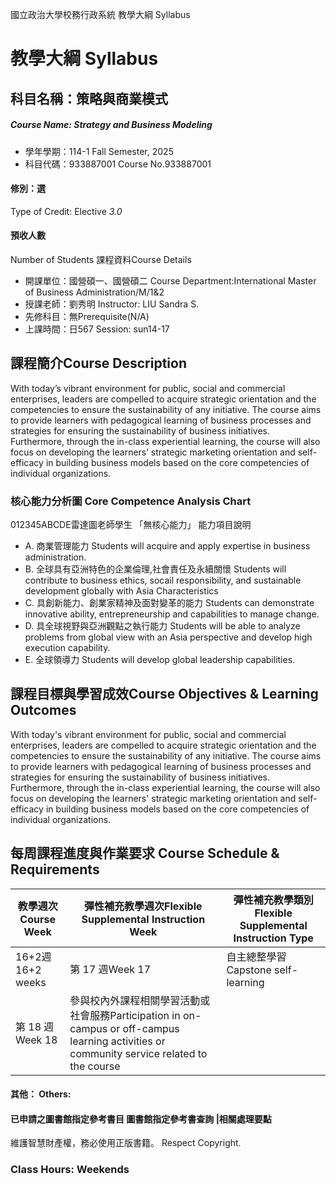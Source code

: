 國立政治大學校務行政系統 教學大綱 Syllabus
# 教學大綱 Syllabus
##  科目名稱：策略與商業模式
#####  Course Name: Strategy and Business Modeling
  * 學年學期：114-1 Fall Semester, 2025 
  * 科目代碼：933887001 Course No.933887001
#### 修別：選
Type of Credit: Elective 
_3.0_
#### 預收人數
Number of Students
課程資料Course Details
  * 開課單位：國營碩一、國營碩二 Course Department:International Master of Business Administration/M/1&2 
  * 授課老師：劉秀明 Instructor: LIU Sandra S. 
  * 先修科目：無Prerequisite(N/A)
  * 上課時間：日567 Session: sun14-17
##  課程簡介Course Description
With today’s vibrant environment for public, social and commercial enterprises, leaders are compelled to acquire strategic orientation and the competencies to ensure the sustainability of any initiative. The course aims to provide learners with pedagogical learning of business processes and strategies for ensuring the sustainability of business initiatives. Furthermore, through the in-class experiential learning, the course will also focus on developing the learners’ strategic marketing orientation and self-efficacy in building business models based on the core competencies of individual organizations. 
###  核心能力分析圖 Core Competence Analysis Chart
012345ABCDE雷達圖老師學生
「無核心能力」 
能力項目說明
  * A. 商業管理能力 Students will acquire and apply expertise in business administration.
  * B. 全球具有亞洲特色的企業倫理,社會責任及永續關懷 Students will contribute to business ethics, socail responsibility, and sustainable development globally with Asia Characteristics
  * C. 具創新能力、創業家精神及面對變革的能力 Students can demonstrate innovative ability, entrepreneurship and capabilities to manage change.
  * D. 具全球視野與亞洲觀點之執行能力 Students will be able to analyze problems from global view with an Asia perspective and develop high execution capability.
  * E. 全球領導力 Students will develop global leadership capabilities.
##  課程目標與學習成效Course Objectives & Learning Outcomes 
With today's vibrant environment for public, social and commercial enterprises, leaders are compelled to acquire strategic orientation and the competencies to ensure the sustainability of any initiative. The course aims to provide learners with pedagogical learning of business processes and strategies for ensuring the sustainability of business initiatives. Furthermore, through the in-class experiential learning, the course will also focus on developing the learners' strategic marketing orientation and self-efficacy in building business models based on the core competencies of individual organizations. 
##  每周課程進度與作業要求 Course Schedule & Requirements
教學週次Course Week | 彈性補充教學週次Flexible Supplemental Instruction Week | 彈性補充教學類別Flexible Supplemental Instruction Type  
---|---|---  
16+2週16+2 weeks | 第 17 週Week 17 | 自主總整學習Capstone self-learning  
第 18 週Week 18 | 參與校內外課程相關學習活動或社會服務Participation in on-campus or off-campus learning activities or community service related to the course  
####  其他： Others:
####  已申請之圖書館指定參考書目  圖書館指定參考書查詢 |相關處理要點
維護智慧財產權，務必使用正版書籍。 Respect Copyright.
### Class Hours: Weekends